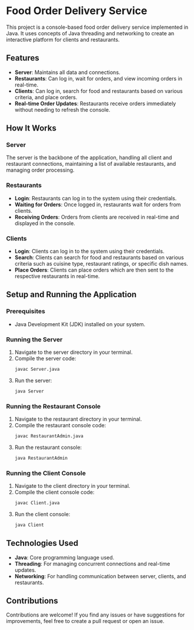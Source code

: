 # Food Order Delivery Service

This project is a console-based food order delivery service implemented in Java. It uses concepts of Java threading and networking to create an interactive platform for clients and restaurants. 

## Features

- **Server**: Maintains all data and connections.
- **Restaurants**: Can log in, wait for orders, and view incoming orders in real-time.
- **Clients**: Can log in, search for food and restaurants based on various criteria, and place orders.
- **Real-time Order Updates**: Restaurants receive orders immediately without needing to refresh the console.

## How It Works

### Server
The server is the backbone of the application, handling all client and restaurant connections, maintaining a list of available restaurants, and managing order processing.

### Restaurants
- **Login**: Restaurants can log in to the system using their credentials.
- **Waiting for Orders**: Once logged in, restaurants wait for orders from clients.
- **Receiving Orders**: Orders from clients are received in real-time and displayed in the console.

### Clients
- **Login**: Clients can log in to the system using their credentials.
- **Search**: Clients can search for food and restaurants based on various criteria such as cuisine type, restaurant ratings, or specific dish names.
- **Place Orders**: Clients can place orders which are then sent to the respective restaurants in real-time.

## Setup and Running the Application

### Prerequisites
- Java Development Kit (JDK) installed on your system.

### Running the Server
1. Navigate to the server directory in your terminal.
2. Compile the server code:
   ```sh
   javac Server.java
   ```
3. Run the server:
   ```sh
   java Server
   ```

### Running the Restaurant Console
1. Navigate to the restaurant directory in your terminal.
2. Compile the restaurant console code:
   ```sh
   javac RestaurantAdmin.java
   ```
3. Run the restaurant console:
   ```sh
   java RestaurantAdmin
   ```

### Running the Client Console
1. Navigate to the client directory in your terminal.
2. Compile the client console code:
   ```sh
   javac Client.java
   ```
3. Run the client console:
   ```sh
   java Client
   ```

## Technologies Used

- **Java**: Core programming language used.
- **Threading**: For managing concurrent connections and real-time updates.
- **Networking**: For handling communication between server, clients, and restaurants.

## Contributions

Contributions are welcome! If you find any issues or have suggestions for improvements, feel free to create a pull request or open an issue.
